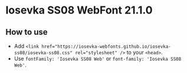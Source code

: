 # Iosevka SS08 WebFont 21.1.0

## How to use

- Add `<link href="https://iosevka-webfonts.github.io/iosevka-ss08/iosevka-ss08.css" rel="stylesheet" />` to your `<head>`.
- Use `fontFamily: 'Iosevka SS08 Web'` or `font-family: 'Iosevka SS08 Web'`.
